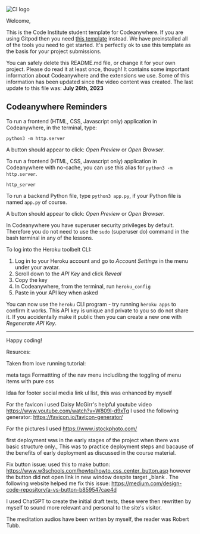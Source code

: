 ![CI logo](https://codeinstitute.s3.amazonaws.com/fullstack/ci_logo_small.png)

Welcome,

This is the Code Institute student template for Codeanywhere. If you are using Gitpod then you need [this template](https://github.com/Code-Institute-Org/gitpod-full-template) instead. We have preinstalled all of the tools you need to get started. It's perfectly ok to use this template as the basis for your project submissions.

You can safely delete this README.md file, or change it for your own project. Please do read it at least once, though! It contains some important information about Codeanywhere and the extensions we use. Some of this information has been updated since the video content was created. The last update to this file was: **July 26th, 2023**

## Codeanywhere Reminders

To run a frontend (HTML, CSS, Javascript only) application in Codeanywhere, in the terminal, type:

`python3 -m http.server`

A button should appear to click: _Open Preview_ or _Open Browser_.

To run a frontend (HTML, CSS, Javascript only) application in Codeanywhere with no-cache, you can use this alias for `python3 -m http.server`.

`http_server`

To run a backend Python file, type `python3 app.py`, if your Python file is named `app.py` of course.

A button should appear to click: _Open Preview_ or _Open Browser_.

In Codeanywhere you have superuser security privileges by default. Therefore you do not need to use the `sudo` (superuser do) command in the bash terminal in any of the lessons.

To log into the Heroku toolbelt CLI:

1. Log in to your Heroku account and go to _Account Settings_ in the menu under your avatar.
2. Scroll down to the _API Key_ and click _Reveal_
3. Copy the key
4. In Codeanywhere, from the terminal, run `heroku_config`
5. Paste in your API key when asked

You can now use the `heroku` CLI program - try running `heroku apps` to confirm it works. This API key is unique and private to you so do not share it. If you accidentally make it public then you can create a new one with _Regenerate API Key_.

---

Happy coding!

Resurces:

Taken from love running tutorial:

meta tags
Formattting of the nav menu includibng the toggling of menu items with pure css

Idaa for footer social media link ul list, this was enhanced by myself

For the favicon i used Daisy McGirr's helpful youtube video https://www.youtube.com/watch?v=W809I-d9xTg I used the following generator: https://favicon.io/favicon-generator/

For the pictures I used https://www.istockphoto.com/


first deployment was in the early stages of the project when there was basic structure only., This was to practice deployment steps and bacause of the benefits of early deployment as discussed in the course material.

Fix button issue: used this to make button: https://www.w3schools.com/howto/howto_css_center_button.asp
however the button did not open link in new window despite target _blank . The following website helped me fix this issue: https://medium.com/design-code-repository/a-vs-button-b859547cae4d

I used ChatGPT to create the initial draft texts, these were then rewritten by myself to sound more relevant and personal to the site's visitor.

The meditation audios have been written by myself, the reader was Robert Tubb.






